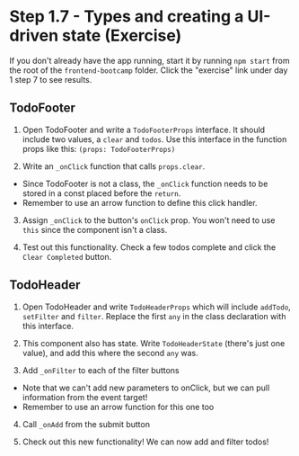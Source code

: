 # Step 1.7 - Types and creating a UI-driven state (Exercise)

If you don't already have the app running, start it by running `npm start` from the root of the `frontend-bootcamp` folder. Click the "exercise" link under day 1 step 7 to see results.

## TodoFooter

1. Open TodoFooter and write a `TodoFooterProps` interface. It should include two values, a `clear` and `todos`. Use this interface in the function props like this: `(props: TodoFooterProps)`

2. Write an `_onClick` function that calls `props.clear`.

- Since TodoFooter is not a class, the `_onClick` function needs to be stored in a const placed before the `return`.
- Remember to use an arrow function to define this click handler.

3. Assign `_onClick` to the button's `onClick` prop. You won't need to use `this` since the component isn't a class.

4. Test out this functionality. Check a few todos complete and click the `Clear Completed` button.

## TodoHeader

1. Open TodoHeader and write `TodoHeaderProps` which will include `addTodo`, `setFilter` and `filter`. Replace the first `any` in the class declaration with this interface.

2. This component also has state. Write `TodoHeaderState` (there's just one value), and add this where the second `any` was.

3. Add `_onFilter` to each of the filter buttons

- Note that we can't add new parameters to onClick, but we can pull information from the event target!
- Remember to use an arrow function for this one too

4. Call `_onAdd` from the submit button

5. Check out this new functionality! We can now add and filter todos!
